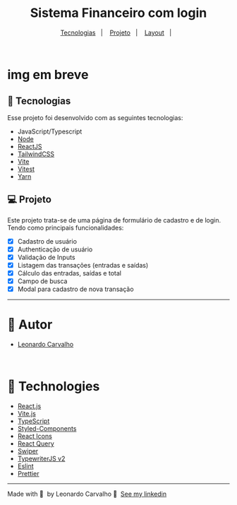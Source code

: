 <h1 align="center"> Sistema Financeiro com login </h1>

<p align="center">

</p>

<p align="center">
  <a href="#-tecnologias">Tecnologias</a>&nbsp;&nbsp;&nbsp;|&nbsp;&nbsp;&nbsp;
  <a href="#-projeto">Projeto</a>&nbsp;&nbsp;&nbsp;|&nbsp;&nbsp;&nbsp;
  <a href="#-layout">Layout</a>&nbsp;&nbsp;&nbsp;|&nbsp;&nbsp;&nbsp;
  
</p>


<br>

<p align="center">
  <h1> img em breve </h1>
</p>

## 🚀 Tecnologias

Esse projeto foi desenvolvido com as seguintes tecnologias:

- JavaScript/Typescript
- [Node](https://nodejs.org/)
- [ReactJS](https://reactjs.org/)
- [TailwindCSS](https://tailwindcss.com/)
- [Vite](https://vitejs.dev/)
- [Vitest](https://vitest.dev/)
- [Yarn](https://yarnpkg.com/)

## 💻 Projeto

Este projeto trata-se de uma página de formulário de cadastro e de login. Tendo como principais funcionalidades:

- [x] Cadastro de usuário
- [x] Authenticação de usuário
- [x] Validação de Inputs
- [x] Listagem das transações (entradas e saídas)
- [x] Cálculo das entradas, saídas e total
- [x] Campo de busca
- [x] Modal para cadastro de nova transação

---
# 🚀 Autor

- [Leonardo Carvalho](https://www.linkedin.com/in/leocarvalhodev/)
<br />

# 🚀 Technologies

- [React.js](https://reactjs.org/)
- [Vite.js](https://vitejs.dev/)
- [TypeScript](https://www.typescriptlang.org/)
- [Styled-Components](https://styled-components.com/)
- [React Icons](https://react-icons.github.io/react-icons/)
- [React Query](https://react-query.tanstack.com/)
- [Swiper](https://swiperjs.com/react/)
- [TypewriterJS v2](https://github.com/tameemsafi/typewriterjs/)
- [Eslint](https://eslint.org/)
- [Prettier](https://prettier.io/)

---
Made with 💜 &nbsp;by Leonardo Carvalho 👋 &nbsp;[See my linkedin](https://www.linkedin.com/in/leocarvalhodev/)
